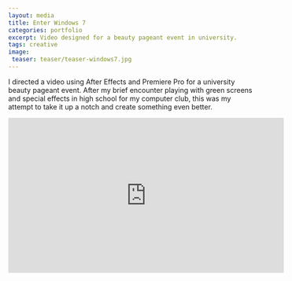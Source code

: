 ```yaml
---
layout: media
title: Enter Windows 7
categories: portfolio
excerpt: Video designed for a beauty pageant event in university.
tags: creative
image:
 teaser: teaser/teaser-windows7.jpg
---
```


I directed a video using After Effects and Premiere Pro for a university beauty pageant event. After my brief encounter playing with green screens and special effects in high school for my computer club, this was my attempt to take it up a notch and create something even better.

<iframe width="560" height="315" src="https://www.youtube.com/embed/jQ_DuTa8lyE" title="YouTube video player" frameborder="0" allow="accelerometer; autoplay; clipboard-write; encrypted-media; gyroscope; picture-in-picture" allowfullscreen></iframe>

